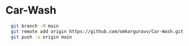# Car-Wash

```bash
  git branch -M main
  git remote add origin https://github.com/omkarguravv/Car-Wash.git
  git push -u origin main
```